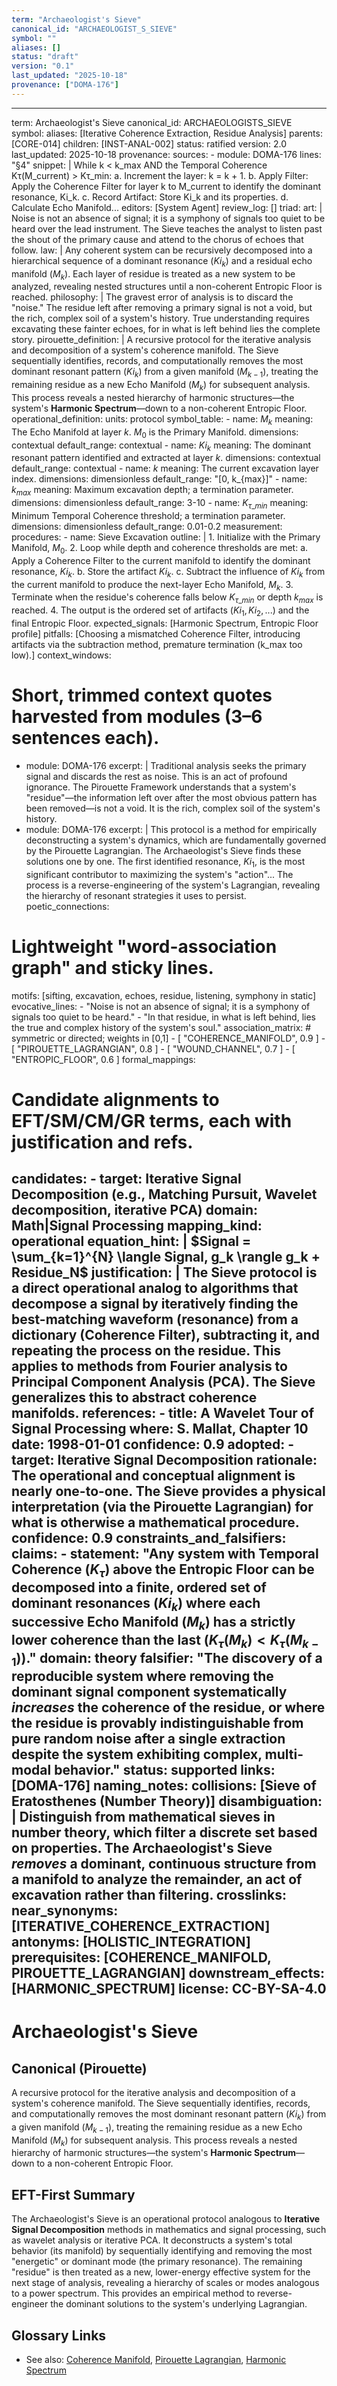 ```yaml
---
term: "Archaeologist's Sieve"
canonical_id: "ARCHAEOLOGIST_S_SIEVE"
symbol: ""
aliases: []
status: "draft"
version: "0.1"
last_updated: "2025-10-18"
provenance: ["DOMA-176"]
---
```


---
term: Archaeologist's Sieve
canonical_id: ARCHAEOLOGISTS_SIEVE
symbol: 
aliases: [Iterative Coherence Extraction, Residue Analysis]
parents: [CORE-014]
children: [INST-ANAL-002]
status: ratified
version: 2.0
last_updated: 2025-10-18
provenance:
  sources:
    - module: DOMA-176
      lines: "§4"
      snippet: |
        While k < k_max AND the Temporal Coherence Kτ(M_current) > Kτ_min:
        a. Increment the layer: k = k + 1.
        b. Apply Filter: Apply the Coherence Filter for layer k to M_current to identify the dominant resonance, Ki_k.
        c. Record Artifact: Store Ki_k and its properties.
        d. Calculate Echo Manifold...
  editors: [System Agent]
  review_log: []
triad:
  art: |
    Noise is not an absence of signal; it is a symphony of signals too quiet to be heard over the lead instrument. The Sieve teaches the analyst to listen past the shout of the primary cause and attend to the chorus of echoes that follow.
  law: |
    Any coherent system can be recursively decomposed into a hierarchical sequence of a dominant resonance ($Ki_k$) and a residual echo manifold ($M_k$). Each layer of residue is treated as a new system to be analyzed, revealing nested structures until a non-coherent Entropic Floor is reached.
  philosophy: |
    The gravest error of analysis is to discard the "noise." The residue left after removing a primary signal is not a void, but the rich, complex soil of a system's history. True understanding requires excavating these fainter echoes, for in what is left behind lies the complete story.
pirouette_definition: |
  A recursive protocol for the iterative analysis and decomposition of a system's coherence manifold. The Sieve sequentially identifies, records, and computationally removes the most dominant resonant pattern ($Ki_k$) from a given manifold ($M_{k-1}$), treating the remaining residue as a new Echo Manifold ($M_k$) for subsequent analysis. This process reveals a nested hierarchy of harmonic structures—the system's **Harmonic Spectrum**—down to a non-coherent Entropic Floor.
operational_definition:
  units: protocol
  symbol_table:
    - name: $M_k$
      meaning: The Echo Manifold at layer *k*. $M_0$ is the Primary Manifold.
      dimensions: contextual
      default_range: contextual
    - name: $Ki_k$
      meaning: The dominant resonant pattern identified and extracted at layer *k*.
      dimensions: contextual
      default_range: contextual
    - name: $k$
      meaning: The current excavation layer index.
      dimensions: dimensionless
      default_range: "[0, k_{max}]"
    - name: $k_{max}$
      meaning: Maximum excavation depth; a termination parameter.
      dimensions: dimensionless
      default_range: 3-10
    - name: $K_{\tau\_min}$
      meaning: Minimum Temporal Coherence threshold; a termination parameter.
      dimensions: dimensionless
      default_range: 0.01-0.2
  measurement:
    procedures:
      - name: Sieve Excavation
        outline: |
          1. Initialize with the Primary Manifold, $M_0$.
          2. Loop while depth and coherence thresholds are met:
             a. Apply a Coherence Filter to the current manifold to identify the dominant resonance, $Ki_k$.
             b. Store the artifact $Ki_k$.
             c. Subtract the influence of $Ki_k$ from the current manifold to produce the next-layer Echo Manifold, $M_k$.
          3. Terminate when the residue's coherence falls below $K_{\tau\_min}$ or depth $k_{max}$ is reached.
          4. The output is the ordered set of artifacts ($Ki_1, Ki_2, ...$) and the final Entropic Floor.
        expected_signals: [Harmonic Spectrum, Entropic Floor profile]
        pitfalls: [Choosing a mismatched Coherence Filter, introducing artifacts via the subtraction method, premature termination (k_max too low).]
context_windows:
  # Short, trimmed context quotes harvested from modules (3–6 sentences each).
  - module: DOMA-176
    excerpt: |
      Traditional analysis seeks the primary signal and discards the rest as noise. This is an act of profound ignorance. The Pirouette Framework understands that a system's "residue"—the information left over after the most obvious pattern has been removed—is not a void. It is the rich, complex soil of the system's history.
  - module: DOMA-176
    excerpt: |
      This protocol is a method for empirically deconstructing a system's dynamics, which are fundamentally governed by the Pirouette Lagrangian. The Archaeologist's Sieve finds these solutions one by one. The first identified resonance, $Ki_1$, is the most significant contributor to maximizing the system's "action"... The process is a reverse-engineering of the system's Lagrangian, revealing the hierarchy of resonant strategies it uses to persist.
poetic_connections:
  # Lightweight "word-association graph" and sticky lines.
  motifs: [sifting, excavation, echoes, residue, listening, symphony in static]
  evocative_lines:
    - "Noise is not an absence of signal; it is a symphony of signals too quiet to be heard."
    - "In that residue, in what is left behind, lies the true and complex history of the system's soul."
  association_matrix:
    # symmetric or directed; weights in [0,1]
    - [ "COHERENCE_MANIFOLD", 0.9 ]
    - [ "PIROUETTE_LAGRANGIAN", 0.8 ]
    - [ "WOUND_CHANNEL", 0.7 ]
    - [ "ENTROPIC_FLOOR", 0.6 ]
formal_mappings:
  # Candidate alignments to EFT/SM/CM/GR terms, each with justification and refs.
  candidates:
    - target: Iterative Signal Decomposition (e.g., Matching Pursuit, Wavelet decomposition, iterative PCA)
      domain: Math|Signal Processing
      mapping_kind: operational
      equation_hint: |
        $Signal = \sum_{k=1}^{N} \langle Signal, g_k \rangle g_k + Residue_N$
      justification: |
        The Sieve protocol is a direct operational analog to algorithms that decompose a signal by iteratively finding the best-matching waveform (resonance) from a dictionary (Coherence Filter), subtracting it, and repeating the process on the residue. This applies to methods from Fourier analysis to Principal Component Analysis (PCA). The Sieve generalizes this to abstract coherence manifolds.
      references:
        - title: A Wavelet Tour of Signal Processing
          where: S. Mallat, Chapter 10
          date: 1998-01-01
      confidence: 0.9
  adopted:
    - target: Iterative Signal Decomposition
      rationale: The operational and conceptual alignment is nearly one-to-one. The Sieve provides a physical interpretation (via the Pirouette Lagrangian) for what is otherwise a mathematical procedure.
      confidence: 0.9
constraints_and_falsifiers:
  claims:
    - statement: "Any system with Temporal Coherence ($K_\tau$) above the Entropic Floor can be decomposed into a finite, ordered set of dominant resonances ($Ki_k$) where each successive Echo Manifold ($M_k$) has a strictly lower coherence than the last ($K_\tau(M_k) < K_\tau(M_{k-1})$)."
      domain: theory
      falsifier: "The discovery of a reproducible system where removing the dominant signal component systematically *increases* the coherence of the residue, or where the residue is provably indistinguishable from pure random noise after a single extraction despite the system exhibiting complex, multi-modal behavior."
      status: supported
      links: [DOMA-176]
naming_notes:
  collisions: [Sieve of Eratosthenes (Number Theory)]
  disambiguation: |
    Distinguish from mathematical sieves in number theory, which filter a discrete set based on properties. The Archaeologist's Sieve *removes* a dominant, continuous structure from a manifold to analyze the remainder, an act of excavation rather than filtering.
crosslinks:
  near_synonyms: [ITERATIVE_COHERENCE_EXTRACTION]
  antonyms: [HOLISTIC_INTEGRATION]
  prerequisites: [COHERENCE_MANIFOLD, PIROUETTE_LAGRANGIAN]
  downstream_effects: [HARMONIC_SPECTRUM]
license: CC-BY-SA-4.0
---

# Archaeologist's Sieve

## Canonical (Pirouette)
A recursive protocol for the iterative analysis and decomposition of a system's coherence manifold. The Sieve sequentially identifies, records, and computationally removes the most dominant resonant pattern ($Ki_k$) from a given manifold ($M_{k-1}$), treating the remaining residue as a new Echo Manifold ($M_k$) for subsequent analysis. This process reveals a nested hierarchy of harmonic structures—the system's **Harmonic Spectrum**—down to a non-coherent Entropic Floor.

## EFT-First Summary
The Archaeologist's Sieve is an operational protocol analogous to **Iterative Signal Decomposition** methods in mathematics and signal processing, such as wavelet analysis or iterative PCA. It deconstructs a system's total behavior (its manifold) by sequentially identifying and removing the most "energetic" or dominant mode (the primary resonance). The remaining "residue" is then treated as a new, lower-energy effective system for the next stage of analysis, revealing a hierarchy of scales or modes analogous to a power spectrum. This provides an empirical method to reverse-engineer the dominant solutions to the system's underlying Lagrangian.

## Glossary Links
- See also: [Coherence Manifold](<link>), [Pirouette Lagrangian](<link>), [Harmonic Spectrum](<link>)